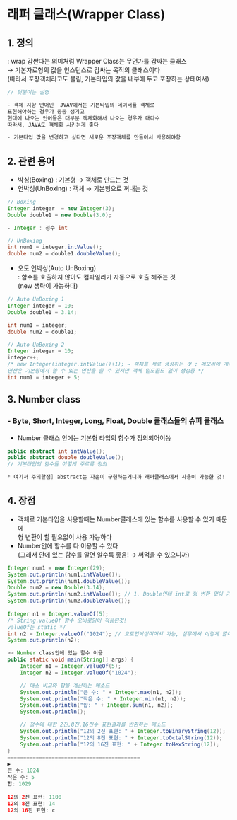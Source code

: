 # 래퍼 클래스(Wrapper Class)
## 1. 정의 
: wrap 감싼다는 의미처럼 Wrapper Class는 무언가를 감싸는 클래스 <br>
→ 기본자료형의 값을 인스턴스로 감싸는 목적의 클래스이다 <br>(따라서 포장객체라고도 불림, 기본타입의 값을 내부에 두고 포장하는 상태여서)
```java
// 덧붙이는 설명

- 객체 지향 언어인  JVAV에서는 기본타입의 데이터를 객체로 
표현해야하는 경우가 종종 생기고
현대에 나오는 언어들은 대부분 객체화해서 나오는 경우가 대다수
따라서, JAVA도 객체화 시키는게 좋다

- 기본타입 값을 변경하고 싶다면 새로운 포장객체를 만들어서 사용해야함
```
## 2. 관련 용어
- 박싱(Boxing) : 기본형 → 객체로 만드는 것 
- 언박싱(UnBoxing) : 객체 → 기본형으로 꺼내는 것
```java
// Boxing
Integer integer  = new Integer(3);
Double double1 = new Double(3.0);

- Integer : 정수 int

// UnBoxing
int num1 = integer.intValue();
double num2 = double1.doubleValue(); 
```
- 오토 언박싱(Auto UnBoxing) <br> : 함수를 호출하지 않아도 컴파일러가 자동으로 호출 해주는 것<br> (new 생략이 가능하다)
```java
// Auto UnBoxing 1
Integer integer = 10; 
Double double1 = 3.14;

int num1 = integer; 
double num2 = double1;

// Auto UnBoxing 2 
Integer integer = 10;
integer++; 
/* new Integer(integer.intValue()+1); → 객체를 새로 생성하는 것 ; 메모리에 계속 객체가 쌓이는 것
연산은 기본형에서 쓸 수 있는 연산을 쓸 수 있지만 객체 밑도끝도 없이 생성중 */
int num1 = integer + 5;
```

## 3. Number class
### - Byte, Short, Integer, Long, Float, Double 클래스들의 슈퍼 클래스
- Number 클래스 안에는 기본형 타입의 함수가 정의되어이씀
```java
public abstract int intValue();
public abstract double doubleValue();
// 기본타입의 함수들 이렇게 주르륵 정의

* 여기서 주의할점] abstract는 자손이 구현하는거니까 래퍼클래스에서 사용이 가능한 것!
```

## 4. 장점
- 객체로 기본타입을 사용할때는 Number클래스에 있는 함수를 사용할 수 있기 때문에 <br> 형 변환이 할 필요없이 사용 가능하다
- Number안에 함수를 다 이용할 수 있다<br> (그래서 안에 있는 함수를 알면 알수록 좋음! → 써먹을 수 있으니까)
```java
Integer num1 = new Integer(29);
System.out.println(num1.intValue());
System.out.println(num1.doubleValue());
Double num2 = new Double(3.14);
System.out.println(num2.intValue()); // 1. Double인데 int로 형 변환 없이 가능
System.out.println(num2.doubleValue());
 
Integer n1 = Integer.valueOf(5); 
/* String.valueOf 함수 오버로딩이 적용된것!
valueOf는 static */
int n2 = Integer.valueOf("1024"); // 오토언박싱이어서 가능, 실무에서 이렇게 많이 사용!
System.out.println(n2);
```
```java
>> Number class안에 있는 함수 이용
public static void main(String[] args) {
    Integer n1 = Integer.valueOf(5); 
    Integer n2 = Integer.valueOf("1024");

    // 대소 비교와 합을 계산하는 메소드
    System.out.println("큰 수: " + Integer.max(n1, n2));
    System.out.println("작은 수: " + Integer.min(n1, n2));
    System.out.println("합: " + Integer.sum(n1, n2));
    System.out.println();

    // 정수에 대한 2진,8진,16진수 표현결과를 반환하는 메소드 
    System.out.println("12의 2진 표현: " + Integer.toBinaryString(12));
    System.out.println("12의 8진 표현: " + Integer.toOctalString(12));
    System.out.println("12의 16진 표현: " + Integer.toHexString(12)); 
}
==========================================
▶ 
큰 수: 1024
작은 수: 5
합: 1029
 
12의 2진 표현: 1100
12의 8진 표현: 14
12의 16진 표현: c
```

